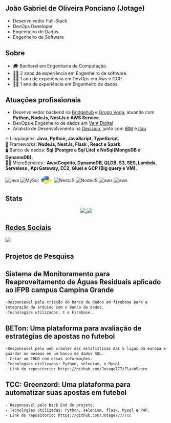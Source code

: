 ## João Gabriel de Oliveira Ponciano (Jotage)
* Desenvolvedor Full-Stack
* DevOps Developer
* Engenheiro de Dados
* Engenheiro de Software


## Sobre

* 🎓 Bacharel em Engenharia de Computação.
* 🧑‍💻 2 anos de experiência em Engenheiro de software.
* 🧑‍💻 1 ano de experiência em DevOps em Aws e GCP.
* 🧑‍💻 1 ano de experiência em Engenheiro de dados.

## Atuações profissionais

* Desenvolvedor backend na [Bridgehub](https://www.bridgehub.com.br/) e [Grupo Voga](https://grupovoga.com/), atuando com <strong>Python, NodeJs, NestJs e AWS Service</strong>.
* DevOps e Engenheiro de dados em [Vent Digital](https://vent.digital/)
* Analista de Desenvolvimento na [Decision](https://www.linkedin.com/company/decisionbr-consultants/mycompany/verification/), junto com [IBM](https://www.ibm.com/br-pt?utm_content=SRCWW&p1=Search&p4=43700078862332896&p5=e&p9=58700008625038566&gclid=CjwKCAjwtNi0BhA1EiwAWZaANANZsO3ZzjIujLG8pf2FPdM-uqndDixwRMBFKsYS0gqeyDks5zFiOBoCSEEQAvD_BwE&gclsrc=aw.ds) e [Itau](https://www.itau.com.br/contas/conta-corrente?utm_source=google&utm_medium=display&utm_campaign=gl-midia_paga-aquisicao_pf-conversao-pmax_off_oep_v2_test&utm_content=google-1st-cpc-cross-audience-ouro_prata_sinal_v2-dinamico-livre_laranja-ga3402851796&gclid=CjwKCAjwtNi0BhA1EiwAWZaANH_Lr90bFisRI4Yy0xWTz3c6LKg3RglEAsBhre0G3qiS9bd22I3S-BoC7d0QAvD_BwE&gad_source=1)

<p align="left">
   🔥 Linguagens: <strong>Java, Python, JavaScript, TypeScript.</strong> <br>
   💼 Frameworks: <strong> NodeJs, NestJs, Flask , React e Spark.</strong><br>
   🖥️ Banco de dados: <strong> Sql (Postgre e Sql Lite) e NoSql(MongoDB e DynamoDB).</strong><br>
   👨‍💻 MicroServices : <strong> Aws(Cognito, DynamoDB, QLDB, S3, SES, Lambda, Serveless , Api Gateway, EC2, Glue) e GCP (Big query e VM).</strong><br>
  
  
</p>


<div>
  <img align="center" alt="java" height="30" width="40"  src="https://cdn.jsdelivr.net/gh/devicons/devicon/icons/java/java-original.svg" />
  <img align="center" alt="MySql" height="30" width="40" src="https://cdn.jsdelivr.net/gh/devicons/devicon/icons/mysql/mysql-original.svg" />
   <img align="center" alt="Python" height="30" width="40" src="https://raw.githubusercontent.com/devicons/devicon/master/icons/python/python-original.svg">
  <img align="center" alt="NestJS" height="30" width="40" src="https://cdn.icon-icons.com/icons2/2699/PNG/512/nestjs_logo_icon_169927.png">
  <img align="center" alt="NodeJS" height="30" width="40" src="https://upload.wikimedia.org/wikipedia/commons/thumb/d/d9/Node.js_logo.svg/1280px-Node.js_logo.svg.png">
  <img align="center" alt="aws" height="30" width="40" src="https://upload.wikimedia.org/wikipedia/commons/thumb/5/5c/AWS_Simple_Icons_AWS_Cloud.svg/2560px-AWS_Simple_Icons_AWS_Cloud.svg.png">
  <img align="center" alt="aws" height="30" width="40" src="https://upload.wikimedia.org/wikipedia/commons/thumb/a/a7/React-icon.svg/1200px-React-icon.svg.png">
</div>

## Stats

<div align="center">
  <a href="https://github.com/Jotage777">
  <img height="180em" src="https://github-readme-stats.vercel.app/api?username=Jotage777&show_icons=true&theme=dark&include_all_commits=true&count_private=true"/>
  <img height="180em" src="https://github-readme-stats.vercel.app/api/top-langs/?username=Jotage777&layout=compact&langs_count=7&theme=dark"/>
</div>
  
  
 ## Redes Sociais 
  <div> 
  
  <a href="https://www.linkedin.com/in/gabriel-oliveira-718214207/" target="_blank"><img src="https://img.shields.io/badge/-LinkedIn-%230077B5?style=for-the-badge&logo=linkedin&logoColor=white" target="_blank"></a> 

  </div>
 
 ## Projetos de Pesquisa 
  <div> 
  
 ## Sistema de Monitoramento para Reaproveitamento de Águas Residuais aplicado ao IFPB campus Campina Grande
    -Responsavel pela criação do banco de dados em firebase para a integração do arduino com o banco de dados.
    -Tecnologias utilizadas: C e Firebase.
    
 ## BETon: Uma plataforma para avaliação de estratégias de apostas no futebol
    -Responsavel pelo web crawler das estatisticas das 5 ligas da europa e guardar as mesmas em um banco de dados SQL.
    - Criar um CRUD com essas informações.
    -Tecnologias utilizadas: Python, selenium, e Mysql.
    - Link do repositorio: https://github.com/Jotage777/FlashScore
    
 ## TCC: Greenzord: Uma  plataforma para automatizar suas apostas em futebol
    - Responsavel pelo Back End do projeto.
    - Tecnologias utilizadas: Python, selenium, flask, Mysql e PHP.
    - Link do repositorio: https://github.com/Jotage777/Tcc
 

  </div>

